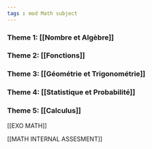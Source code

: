 ```yaml
---
tags : mod Math subject
---
```

### **Theme 1:** [[Nombre et Algèbre]]  

### **Theme 2:** [[Fonctions]] 

### **Theme 3:** [[Géométrie et Trigonométrie]] 

### **Theme 4:** [[Statistique et Probabilité]] 

### **Theme 5:** [[Calculus]]
 
[[EXO MATH]] 

[[MATH INTERNAL ASSESMENT]] 